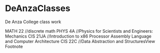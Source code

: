 # DeAnzaClasses
De Anza College class work

MATH 22 //discrete math
PHYS 4A //Physics for Scientists and Engineers: Mechanics
CIS 21JA //Introduction to x86 Processor Assembly Language and Computer Architecture
CIS 22C //Data Abstraction and StructuresView Footnote
